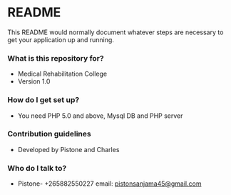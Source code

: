 # README #

This README would normally document whatever steps are necessary to get your application up and running.

### What is this repository for? ###

* Medical Rehabilitation College
* Version 1.0


### How do I get set up? ###

* You need PHP 5.0 and above, Mysql DB and PHP server

### Contribution guidelines ###

* Developed by Pistone and Charles


### Who do I talk to? ###

* Pistone- +265882550227 email: pistonsanjama45@gmail.com
